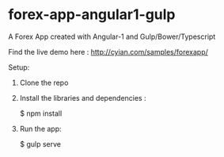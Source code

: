 # forex-app-angular1-gulp
A Forex App created with Angular-1 and Gulp/Bower/Typescript

Find the live demo here : http://cyian.com/samples/forexapp/

Setup:

 1. Clone the repo 
 
 2. Install the libraries and dependencies  :
 
      $ npm install
      
 3. Run the app:
 
      $ gulp serve
      



